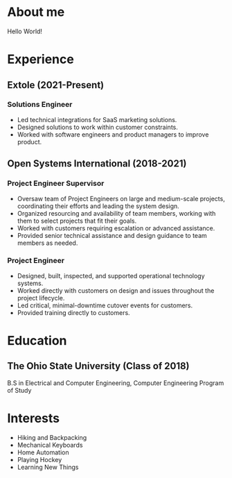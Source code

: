 # About me
Hello World!
# Experience

## Extole (2021-Present)
### Solutions Engineer
- Led technical integrations for SaaS marketing solutions.
- Designed solutions to work within customer constraints.
- Worked with software engineers and product managers to improve product.

## Open Systems International (2018-2021)
### Project Engineer Supervisor
- Oversaw team of Project Engineers on large and medium-scale projects, coordinating their efforts and leading the system design.
- Organized resourcing and availability of team members, working with them to select projects that fit their goals.
- Worked with customers requiring escalation or advanced assistance.
- Provided senior technical assistance and design guidance to team members as needed.

### Project Engineer
- Designed, built, inspected, and supported operational technology systems.
- Worked directly with customers on design and issues throughout the project lifecycle.
- Led critical, minimal-downtime cutover events for customers.
- Provided training directly to customers.

# Education
## The Ohio State University (Class of 2018)
B.S in Electrical and Computer Engineering, Computer Engineering Program of Study

# Interests
* Hiking and Backpacking
* Mechanical Keyboards
* Home Automation 
* Playing Hockey
* Learning New Things
